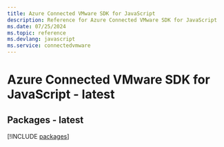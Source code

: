 ```yaml
---
title: Azure Connected VMware SDK for JavaScript
description: Reference for Azure Connected VMware SDK for JavaScript
ms.date: 07/25/2024
ms.topic: reference
ms.devlang: javascript
ms.service: connectedvmware
---
```

# Azure Connected VMware SDK for JavaScript - latest
## Packages - latest
[!INCLUDE [packages](connected-vmware-index.md)]